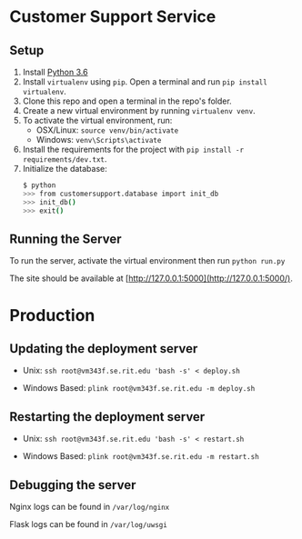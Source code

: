 # Customer Support Service

## Setup

1. Install [Python 3.6](https://www.python.org/downloads/)
2. Install `virtualenv` using `pip`. Open a terminal and run `pip install virtualenv`.
3. Clone this repo and open a terminal in the repo's folder.
4. Create a new virtual environment by running `virtualenv venv`.
5. To activate the virtual environment, run:
    - OSX/Linux: `source venv/bin/activate`
    - Windows: `venv\Scripts\activate`
6. Install the requirements for the project with `pip install -r requirements/dev.txt`.
7. Initialize the database:
    ```bash
    $ python
    >>> from customersupport.database import init_db
    >>> init_db()
    >>> exit()
    ```

## Running the Server

To run the server, activate the virtual environment then run `python run.py`

The site should be available at [http://127.0.0.1:5000](http://127.0.0.1:5000/).

# Production

## Updating the deployment server

- Unix:
`ssh root@vm343f.se.rit.edu 'bash -s' < deploy.sh`

- Windows Based:
`plink root@vm343f.se.rit.edu -m deploy.sh`

## Restarting the deployment server

- Unix:
`ssh root@vm343f.se.rit.edu 'bash -s' < restart.sh`

- Windows Based:
`plink root@vm343f.se.rit.edu -m restart.sh`

## Debugging the server

Nginx logs can be found in `/var/log/nginx`

Flask logs can be found in `/var/log/uwsgi`
